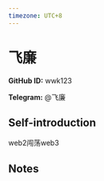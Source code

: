 ```yaml
---
timezone: UTC+8
---
```


# 飞廉

**GitHub ID:** wwk123

**Telegram:** @飞廉

## Self-introduction

web2闯荡web3

## Notes

<!-- Content_START -->


<!-- Content_END -->
